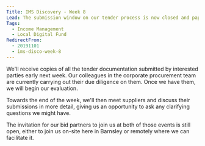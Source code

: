 ```yaml
---
Title: IMS Discovery - Week 8
Lead: The submission window on our tender process is now closed and paperwork is being pulled together for review.
Tags: 
  - Income Management
  - Local Digital Fund
RedirectFrom:
  - 20191101
  - ims-disco-week-8
---
```


We'll receive copies of all the tender documentation submitted by interested parties early next week. Our colleagues in the corporate procurement team are currently carrying out their due diligence on them. Once we have them, we will begin our evaluation.

Towards the end of the week, we'll then meet suppliers and discuss their submissions in more detail, giving us an opportunity to ask any clarifying questions we might have.

The invitation for our bid partners to join us at both of those events is still open, either to join us on-site here in Barnsley or remotely where we can facilitate it.